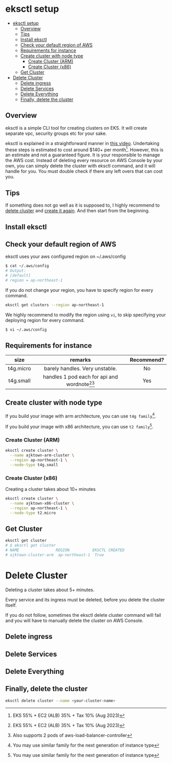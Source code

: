 # eksctl setup

<!-- TOC -->

- [eksctl setup](#eksctl-setup)
  - [Overview](#overview)
  - [Tips](#tips)
  - [Install eksctl](#install-eksctl)
  - [Check your default region of AWS](#check-your-default-region-of-aws)
  - [Requirements for instance](#requirements-for-instance)
  - [Create cluster with node type](#create-cluster-with-node-type)
    - [Create Cluster (ARM)](#create-cluster-arm)
    - [Create Cluster  (x86)](#create-cluster--x86)
  - [Get Cluster](#get-cluster)
- [Delete Cluster](#delete-cluster)
  - [Delete ingress](#delete-ingress)
  - [Delete Services](#delete-services)
  - [Delete Everything](#delete-everything)
  - [Finally, delete the cluster](#finally-delete-the-cluster)

<!-- /TOC -->

## Overview

eksctl is a simple CLI tool for creating clusters on EKS. It will create separate vpc, security groups etc for your sake.

eksctl is explained in a straightforward manner in [this video](https://youtu.be/p6xDCz00TxU).
Undertaking these steps is estimated to cost around $140+ per month[^1]. However, this is an estimate and not a guaranteed figure. It is your responsible to manage the AWS cost. Instead of deleting every resource on AWS Console by your own, you can simply delete the cluster with eksctl command, and it will handle for you. You must double check if there any left overs that can cost you.

[^1]: EKS 55% + EC2 (ALB) 35% + Tax 10% (Aug 2023)

## Tips

If something does not go well as it is supposed to, I highly recommend to [delete cluster](#delete-cluster) and [create it again](#create-cluster-with-node-type). And then start from the beginning.

## Install eksctl

## Check your default region of AWS

eksctl uses your aws configured region on ~/.aws/config

``` sh
$ cat ~/.aws/config
# Output:
# [default]
# region = ap-northeast-1
```

If you do not change your region, you have to specify region for every command.

``` sh
eksctl get clusters --region ap-northeast-1
```

We highly recommend to modify the region using `vi`, to skip specifying your deploying region for every command.
```sh
$ vi ~/.aws/config
```

## Requirements for instance

|   size    |                     remarks                     | Recommend? |
|:---------:|:-----------------------------------------------:|:----------:|
| t4g.micro |         barely handles. Very unstable.          |     No     |
| t4g.small | handles 1 pod each for api and wordnote[^1][^2] |    Yes     |

[^1]: Also supports 2 pods for rolling update
[^2]: Also supports 2 pods of aws-load-balancer-controller


## Create cluster with node type

If you build your image with arm architecture, you can use `t4g family`[^3].

If you build your image with x86 architecture, you can use `t2 family`[^3].

[^3]: You may use similar family for the next generation of instance type


### Create Cluster (ARM)
```sh
eksctl create cluster \
  --name ajktown-arm-cluster \
  --region ap-northeast-1 \
  --node-type t4g.small
```

### Create Cluster  (x86)

Creating a cluster takes about 10+ minutes
```sh
eksctl create cluster \
  --name ajktown-x86-cluster \
  --region ap-northeast-1 \
  --node-type t2.micro
```

## Get Cluster
```sh
eksctl get cluster
# $ eksctl get cluster
# NAME                REGION          EKSCTL CREATED
# ajktown-cluster-arm  ap-northeast-1  True
```

# Delete Cluster
Deleting a cluster takes about 5+ minutes.

Every service and its ingress must be deleted, before you delete the cluster itself.

If you do not follow, sometimes the eksctl delete cluster command will fail and you will have to manually delete the cluster on AWS Console.

## Delete ingress

## Delete Services

## Delete Everything

## Finally, delete the cluster

```sh
eksctl delete cluster --name <your-cluster-name>
```